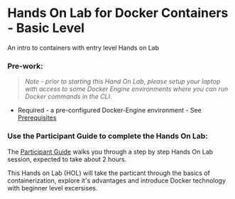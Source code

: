 # Hands On Lab for Docker Containers - Basic Level

An intro to containers with entry level Hands on Lab

### Pre-work:

> *Note - prior to starting this Hand On Lab, please setup your laptop with access to some Docker Engine environments where you can run Docker commands in the CLI.*

* Required - a pre-configured Docker-Engine environment - See [Prerequisites](../master/Prerequisites.md)


### Use the Participant Guide to complete the Hands On Lab:

The [Participant Guide](../master/Participant-Guide.md) walks you through a step by step Hands On Lab session, expected to take about 2 hours.   

This Hands on Lab (HOL) will take the particant through the basics of containerization, explore it's advantages and introduce Docker technology with beginner level excersises.
